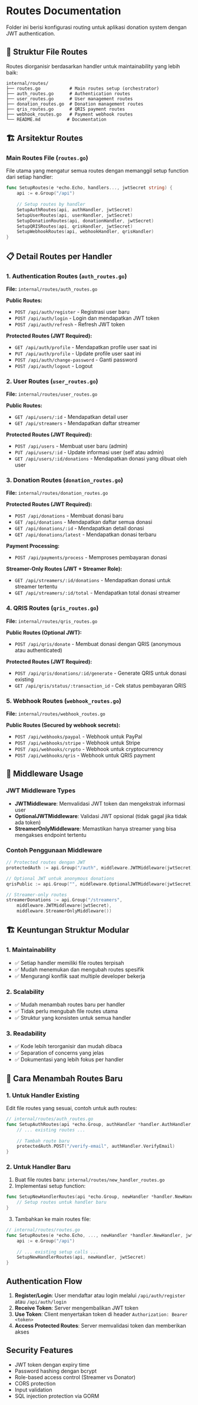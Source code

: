 # Routes Documentation

Folder ini berisi konfigurasi routing untuk aplikasi donation system dengan JWT authentication.

## 📁 **Struktur File Routes**

Routes diorganisir berdasarkan handler untuk maintainability yang lebih baik:

```
internal/routes/
├── routes.go           # Main routes setup (orchestrator)
├── auth_routes.go      # Authentication routes
├── user_routes.go      # User management routes  
├── donation_routes.go  # Donation management routes
├── qris_routes.go      # QRIS payment routes
├── webhook_routes.go   # Payment webhook routes
└── README.md          # Documentation
```

## 🏗️ **Arsitektur Routes**

### **Main Routes File (`routes.go`)**
File utama yang mengatur semua routes dengan memanggil setup function dari setiap handler:

```go
func SetupRoutes(e *echo.Echo, handlers..., jwtSecret string) {
    api := e.Group("/api")
    
    // Setup routes by handler
    SetupAuthRoutes(api, authHandler, jwtSecret)
    SetupUserRoutes(api, userHandler, jwtSecret)
    SetupDonationRoutes(api, donationHandler, jwtSecret)
    SetupQRISRoutes(api, qrisHandler, jwtSecret)
    SetupWebhookRoutes(api, webhookHandler, qrisHandler)
}
```

## 📋 **Detail Routes per Handler**

### **1. Authentication Routes (`auth_routes.go`)**

**File:** `internal/routes/auth_routes.go`

**Public Routes:**
- `POST /api/auth/register` - Registrasi user baru
- `POST /api/auth/login` - Login dan mendapatkan JWT token
- `POST /api/auth/refresh` - Refresh JWT token

**Protected Routes (JWT Required):**
- `GET /api/auth/profile` - Mendapatkan profile user saat ini
- `PUT /api/auth/profile` - Update profile user saat ini
- `POST /api/auth/change-password` - Ganti password
- `POST /api/auth/logout` - Logout

### **2. User Routes (`user_routes.go`)**

**File:** `internal/routes/user_routes.go`

**Public Routes:**
- `GET /api/users/:id` - Mendapatkan detail user
- `GET /api/streamers` - Mendapatkan daftar streamer

**Protected Routes (JWT Required):**
- `POST /api/users` - Membuat user baru (admin)
- `PUT /api/users/:id` - Update informasi user (self atau admin)
- `GET /api/users/:id/donations` - Mendapatkan donasi yang dibuat oleh user

### **3. Donation Routes (`donation_routes.go`)**

**File:** `internal/routes/donation_routes.go`

**Protected Routes (JWT Required):**
- `POST /api/donations` - Membuat donasi baru
- `GET /api/donations` - Mendapatkan daftar semua donasi
- `GET /api/donations/:id` - Mendapatkan detail donasi
- `GET /api/donations/latest` - Mendapatkan donasi terbaru

**Payment Processing:**
- `POST /api/payments/process` - Memproses pembayaran donasi

**Streamer-Only Routes (JWT + Streamer Role):**
- `GET /api/streamers/:id/donations` - Mendapatkan donasi untuk streamer tertentu
- `GET /api/streamers/:id/total` - Mendapatkan total donasi streamer

### **4. QRIS Routes (`qris_routes.go`)**

**File:** `internal/routes/qris_routes.go`

**Public Routes (Optional JWT):**
- `POST /api/qris/donate` - Membuat donasi dengan QRIS (anonymous atau authenticated)

**Protected Routes (JWT Required):**
- `POST /api/qris/donations/:id/generate` - Generate QRIS untuk donasi existing
- `GET /api/qris/status/:transaction_id` - Cek status pembayaran QRIS

### **5. Webhook Routes (`webhook_routes.go`)**

**File:** `internal/routes/webhook_routes.go`

**Public Routes (Secured by webhook secrets):**
- `POST /api/webhooks/paypal` - Webhook untuk PayPal
- `POST /api/webhooks/stripe` - Webhook untuk Stripe
- `POST /api/webhooks/crypto` - Webhook untuk cryptocurrency
- `POST /api/webhooks/qris` - Webhook untuk QRIS payment

## 🔧 **Middleware Usage**

### **JWT Middleware Types**
- **JWTMiddleware**: Memvalidasi JWT token dan mengekstrak informasi user
- **OptionalJWTMiddleware**: Validasi JWT opsional (tidak gagal jika tidak ada token)
- **StreamerOnlyMiddleware**: Memastikan hanya streamer yang bisa mengakses endpoint tertentu

### **Contoh Penggunaan Middleware**
```go
// Protected routes dengan JWT
protectedAuth := api.Group("/auth", middleware.JWTMiddleware(jwtSecret))

// Optional JWT untuk anonymous donations
qrisPublic := api.Group("", middleware.OptionalJWTMiddleware(jwtSecret))

// Streamer-only routes
streamerDonations := api.Group("/streamers", 
    middleware.JWTMiddleware(jwtSecret), 
    middleware.StreamerOnlyMiddleware())
```

## 🏗️ **Keuntungan Struktur Modular**

### **1. Maintainability**
- ✅ Setiap handler memiliki file routes terpisah
- ✅ Mudah menemukan dan mengubah routes spesifik
- ✅ Mengurangi konflik saat multiple developer bekerja

### **2. Scalability**
- ✅ Mudah menambah routes baru per handler
- ✅ Tidak perlu mengubah file routes utama
- ✅ Struktur yang konsisten untuk semua handler

### **3. Readability**
- ✅ Kode lebih terorganisir dan mudah dibaca
- ✅ Separation of concerns yang jelas
- ✅ Dokumentasi yang lebih fokus per handler

## 📝 **Cara Menambah Routes Baru**

### **1. Untuk Handler Existing**
Edit file routes yang sesuai, contoh untuk auth routes:

```go
// internal/routes/auth_routes.go
func SetupAuthRoutes(api *echo.Group, authHandler *handler.AuthHandler, jwtSecret string) {
    // ... existing routes ...
    
    // Tambah route baru
    protectedAuth.POST("/verify-email", authHandler.VerifyEmail)
}
```

### **2. Untuk Handler Baru**
1. Buat file routes baru: `internal/routes/new_handler_routes.go`
2. Implementasi setup function:
```go
func SetupNewHandlerRoutes(api *echo.Group, newHandler *handler.NewHandler, jwtSecret string) {
    // Setup routes untuk handler baru
}
```
3. Tambahkan ke main routes file:
```go
// internal/routes/routes.go
func SetupRoutes(e *echo.Echo, ..., newHandler *handler.NewHandler, jwtSecret string) {
    api := e.Group("/api")
    
    // ... existing setup calls ...
    SetupNewHandlerRoutes(api, newHandler, jwtSecret)
}
```

## Authentication Flow

1. **Register/Login**: User mendaftar atau login melalui `/api/auth/register` atau `/api/auth/login`
2. **Receive Token**: Server mengembalikan JWT token
3. **Use Token**: Client menyertakan token di header `Authorization: Bearer <token>`
4. **Access Protected Routes**: Server memvalidasi token dan memberikan akses

## Security Features

- JWT token dengan expiry time
- Password hashing dengan bcrypt
- Role-based access control (Streamer vs Donator)
- CORS protection
- Input validation
- SQL injection protection via GORM 